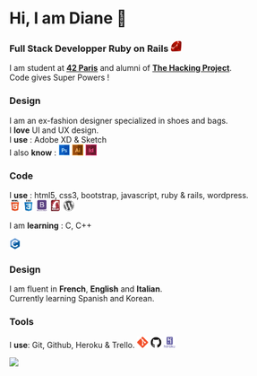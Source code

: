 # Hi, I am Diane 👋

<h3>Full Stack Developper Ruby on Rails <img title="Ruby" alt="Ruby"src="https://raw.githubusercontent.com/dediane/dediane/7af3958da78c6b596bfaba650c9015576ca4e0fd/myicons/ruby-original.svg" width="20" height="20" /></h3> 

I am student at [**42 Paris**](https://www.42.fr/) and alumni of [**The Hacking Project**](https://www.thehackingproject.org/).<br>
Code gives Super Powers !


### Design
<p>
 I am an ex-fashion designer specialized in shoes and bags. <br>
 I <b>love</b> UI and UX design. <br>
 I <b>use</b> : Adobe XD & Sketch <br>
 I also <b>know</b> :
<img title="photoshop" alt="photoshop" src="https://raw.githubusercontent.com/dediane/dediane/7af3958da78c6b596bfaba650c9015576ca4e0fd/myicons/688062.svg" width="20" height="20" />
<img title="illustrator" alt="illustrator" src="https://raw.githubusercontent.com/dediane/dediane/7af3958da78c6b596bfaba650c9015576ca4e0fd/myicons/688064.svg" width="20" height="20" />
<img title="indesign" alt="indesign" src="https://raw.githubusercontent.com/dediane/dediane/7af3958da78c6b596bfaba650c9015576ca4e0fd/myicons/688065.svg" width="20" height="20" />
</p>

### Code
<p>
 I <b>use</b> : html5, css3, bootstrap, javascript, ruby & rails, wordpress.<br>
 <img title="html" alt="html" src="https://raw.githubusercontent.com/dediane/dediane/7af3958da78c6b596bfaba650c9015576ca4e0fd/myicons/html5-original-wordmark.svg" width="20" height="20" />
<img title="CSS" alt="CSS" src="https://raw.githubusercontent.com/dediane/dediane/7af3958da78c6b596bfaba650c9015576ca4e0fd/myicons/css3-original-wordmark.svg" width="20" height="20" />
 <img title="Bootstrap" alt="Bootstrap" src="https://raw.githubusercontent.com/dediane/dediane/7af3958da78c6b596bfaba650c9015576ca4e0fd/myicons/bootstrap-plain-wordmark.svg" width="20" height="20"/>
<img title="Rails" alt="Rails" src="https://raw.githubusercontent.com/dediane/dediane/7af3958da78c6b596bfaba650c9015576ca4e0fd/myicons/rails-original-wordmark.svg" width="20" height="20"/>
  <img title="wordpress" alt="wordpress" src="https://raw.githubusercontent.com/dediane/dediane/7af3958da78c6b596bfaba650c9015576ca4e0fd/myicons/wordpress-plain.svg" width="20" height="20"/>

 I am <b>learning</b> : C, C++<br>

<img title="C" alt="C" src="https://raw.githubusercontent.com/dediane/dediane/7af3958da78c6b596bfaba650c9015576ca4e0fd/myicons/c-original.svg" width="20" height="20" />

 </p>
 
 ### Design
<p>
 I am fluent in <b>French</b>, <b>English</b> and <b>Italian</b>.<br>
 Currently learning Spanish and Korean.
</p>

 ### Tools
 <p>
 I <b>use</b>: Git, Github, Heroku & Trello.
<img title="git" alt="git" src="https://raw.githubusercontent.com/dediane/dediane/7af3958da78c6b596bfaba650c9015576ca4e0fd/myicons/git-original.svg" width="20" height="20" />
<img title="github" alt="github" src="https://raw.githubusercontent.com/dediane/dediane/7af3958da78c6b596bfaba650c9015576ca4e0fd/myicons/github-original.svg" width="20" height="20" />
<img title="heroku" alt="heroku" src="https://raw.githubusercontent.com/dediane/dediane/7af3958da78c6b596bfaba650c9015576ca4e0fd/myicons/heroku-plain-wordmark.svg" width="20" height="20" />

 </p>

[![](https://github.com/saadeghi/saadeghi/blob/master/dino.gif)](#)


